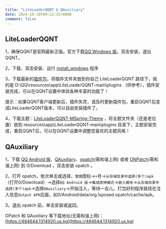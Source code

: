 ```yaml
---
title: "LiteLoaderQQNT & QAuxiliary"
date: 2024-10-18T09:22:15+0800
comment: false
---
```


## LiteLoaderQQNT

1，确保QQNT是官网最新正版。官方下载[QQ Windows 版](https://im.qq.com/index)，双击安装，退出QQNT。

2，下载、双击安装、运行 [install_windows](https://github.com/Mzdyl/LiteLoaderQQNT_Install/releases) 程序

3，下载最新的[插件包](https://github.com/xiyuesaves/LiteLoaderQQNT-lite_tools/releases)，将插件文件夹放到你自己 LiteLoaderQQNT 路径下，我的是 D:\QQ\resources\app\LiteLoaderQQNT-main\plugins （供参考），插件安装完成，可以在QQNT设置中体验各种丰富的功能了！

提示：如果QQNT客户端更新后，插件失灵，请及时更新插件包，重启QQNT后变成LiteLoaderQQNT版本，可以自由安装插件了。

4，下载主题：[LiteLoaderQQNT-MSpring-Theme](https://github.com/MUKAPP/LiteLoaderQQNT-MSpring-Theme) ，将主题文件夹（还是老位置）放到 resources\app\LiteLoaderQQNT-main\plugins 目录下，主题安装完成，重启QQNT后，可以在QQNT设置中调整您喜欢的主题风格！

## QAuxiliary

1，下载 [QQ Android 版](https://im.qq.com/index)、[QAuxiliary](https://github.com/cinit/QAuxiliary)、[opatch](https://t.me/QToolCI/268)(需和谐上网) 或者 [ONPatch](https://t.me/NPatch/159)(需和谐上网) 到 0/Download ，双击安装 opatch 。

2，打开 opatch，依次单击或选择，`管理`图标→`+`号→`从存储目录中选择(多个)apk`（打开0/Download）→选择`QQ Android 版`→`集成原神模式`→`嵌入模块`→`从存储目录中选择(多个)apk`→选择`QAuxiliary`→开始注入，等待一会儿，打包好的程序路径在注入信息`Output APK`后面，如0/Android/data/org.lsposed.opatch/cache/apk。

3，退出 opatch 前，单击安装或返回。

OPatch 和 QAuxiliary 等下载地址(无需和谐上网)：[https://484644.1314920.us.kg](https://484644.1314920.us.kg)











